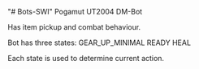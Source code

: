 "# Bots-SWI" 
Pogamut UT2004 DM-Bot

Has item pickup and combat behaviour.

Bot has three states: 
    GEAR_UP_MINIMAL
    READY
    HEAL
    
Each state is used to determine current action.
